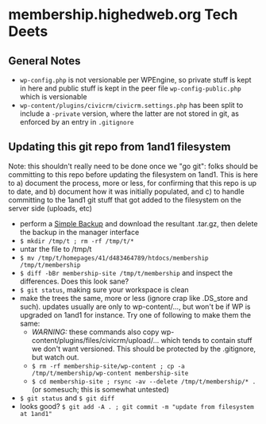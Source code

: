 membership.highedweb.org Tech Deets
===============

## General Notes
* `wp-config.php` is not versionable per WPEngine, so private stuff is kept in here and public stuff is kept in the peer file `wp-config-public.php` which is versionable
* `wp-content/plugins/civicrm/civicrm.settings.php` has been split to include a `-private` version, where the latter are not stored in git, as enforced by an entry in `.gitignore`

## Updating this git repo from 1and1 filesystem

Note: this shouldn't really need to be done once we "go git": folks should be committing to this repo before updating the filesystem on 1and1.  This is here to a) document the process, more or less, for confirming that this repo is up to date, and b) document how it was initially populated, and c) to handle committing to the 1and1 git stuff that got added to the filesystem on the server side (uploads, etc)

* perform a [Simple Backup](http://membership.highedweb.org/wp-admin/tools.php?page=backup_manager) and download the resultant .tar.gz, then delete the backup in the manager interface
* `$ mkdir /tmp/t ; rm -rf /tmp/t/*`
* untar the file to /tmp/t
* `$ mv /tmp/t/homepages/41/d483464789/htdocs/membership /tmp/t/membership`
* `$ diff -bBr membership-site /tmp/t/membership` and inspect the differences.  Does this look sane?
* `$ git status`, making sure your workspace is clean
* make the trees the same, more or less (ignore crap like .DS_store and such). updates usually are only to wp-content/..., but won't be if WP is upgraded on 1and1 for instance.  Try one of following to make them the same:
    * _WARNING:_ these commands also copy wp-content/plugins/files/civicrm/upload/... which tends to contain stuff we don't want versioned.  This should be protected by the .gitignore, but watch out.
    * `$ rm -rf membership-site/wp-content ; cp -a /tmp/t/membership/wp-content membership-site`
    * `$ cd membership-site ; rsync -av --delete /tmp/t/membership/* .  ` (or somesuch; this is somewhat untested)
* `$ git status` and `$ git diff`
* looks good?  `$ git add -A . ; git commit -m "update from filesystem at 1and1"`

